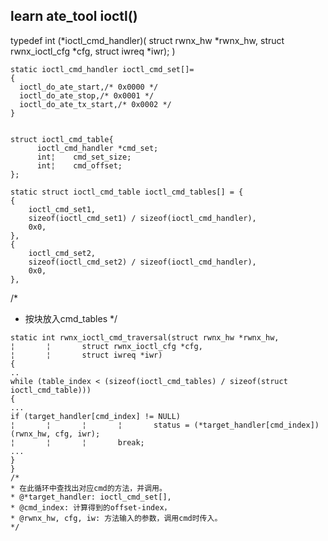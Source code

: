 ## learn ate_tool ioctl()

  typedef int (*ioctl_cmd_handler)(
    struct rwnx_hw *rwnx_hw,
    struct rwnx_ioctl_cfg *cfg,
    struct iwreq *iwr);
    )
    
    static ioctl_cmd_handler ioctl_cmd_set[]=
    {
      ioctl_do_ate_start,/* 0x0000 */
      ioctl_do_ate_stop,/* 0x0001 */
      ioctl_do_ate_tx_start,/* 0x0002 */
    }
    
    
    struct ioctl_cmd_table{
          ioctl_cmd_handler *cmd_set;
          int¦    cmd_set_size;
          int¦    cmd_offset;
    };
    
    static struct ioctl_cmd_table ioctl_cmd_tables[] = {
    {
        ioctl_cmd_set1,
        sizeof(ioctl_cmd_set1) / sizeof(ioctl_cmd_handler),
        0x0,
    },
    {
        ioctl_cmd_set2,
        sizeof(ioctl_cmd_set2) / sizeof(ioctl_cmd_handler),
        0x0,
    },
   /*
   * 按块放入cmd_tables
   */
    
    static int rwnx_ioctl_cmd_traversal(struct rwnx_hw *rwnx_hw,
    ¦       ¦       struct rwnx_ioctl_cfg *cfg,
    ¦       ¦       struct iwreq *iwr)
    {
    ..
    while (table_index < (sizeof(ioctl_cmd_tables) / sizeof(struct ioctl_cmd_table)))
    {
    ...
    if (target_handler[cmd_index] != NULL)
    ¦       ¦       ¦       ¦       status = (*target_handler[cmd_index])(rwnx_hw, cfg, iwr);
    ¦       ¦       ¦       break;
    ...
    }
    }
    /*
    * 在此循环中查找出对应cmd的方法，并调用。
    * @*target_handler: ioctl_cmd_set[],
    * @cmd_index: 计算得到的offset-index，
    * @rwnx_hw, cfg, iw: 方法输入的参数，调用cmd时传入。
    */
    
    

